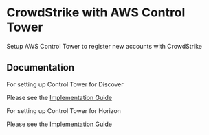 # CrowdStrike with AWS Control Tower 

Setup AWS Control Tower to register new accounts with CrowdStrike 

## Documentation 

For setting up Control Tower for Discover 

Please see the [Implementation Guide](https://github.com/CrowdStrike/Cloud-AWS/blob/master/Control-Tower/documentation-implementation-guide.md)

For setting up Control Tower for Horizon

Please see the [Implementation Guide](https://github.com/CrowdStrike/Cloud-AWS/blob/horizon/Control-Tower-For-Horizon/documentation/implementation-guide.md)

